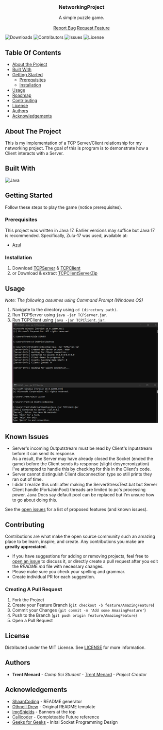 <br/>
<p align="center">
  <h3 align="center">NetworkingProject</h3>

  <p align="center">
    A simple puzzle game.
    <br/>
    <br/>
    <a href="https://github.com/Trent-Menard/NetworkingProject/issues">Report Bug</a>
    <a href="https://github.com/Trent-Menard/NetworkingProject/issues">Request Feature</a>
  </p>
</p>

![Downloads](https://img.shields.io/github/downloads/Trent-Menard/NetworkingProject/total) ![Contributors](https://img.shields.io/github/contributors/Trent-Menard/NetworkingProject?color=dark-green) ![Issues](https://img.shields.io/github/issues/Trent-Menard/NetworkingProject) ![License](https://img.shields.io/github/license/Trent-Menard/NetworkingProject) 

## Table Of Contents

* [About the Project](#about-the-project)
* [Built With](#built-with)
* [Getting Started](#getting-started)
  * [Prerequisites](#prerequisites)
  * [Installation](#installation)
* [Usage](#usage)
* [Roadmap](#roadmap)
* [Contributing](#contributing)
* [License](#license)
* [Authors](#authors)
* [Acknowledgements](#acknowledgements)

## About The Project

This is my implementation of a TCP Server/Client relationship for my networking project. The goal of this is program is to demonstrate how a Client interacts with a Server.

## Built With

![Java](https://www.vectorlogo.zone/logos/java/java-icon.svg)

## Getting Started

Follow these steps to play the game (notice prerequisites).

### Prerequisites

This project was written in Java 17. Earlier versions may suffice but Java 17 is recommended. Specifically, Zulu-17 was used, available at:

* [Azul](https://www.azul.com/downloads/?version=java-17-lts&package=jdk)

### Installation

1. Download [TCPServer](../main/out/artifacts/TCPServer) & [TCPClient](../main/out/artifacts/TCPClient)
2. or Download & extract [TCPClientServerZip](../main/out/artifacts/TCPServerClientZip)

## Usage

 *Note: The following assumes using Command Prompt (Windows OS)*
1. Navigate to the directory using `cd (directory path)`.
2. Run TCPServer using `java -jar TCPServer.jar`.
3. Run TCPClient using `java -jar TCPClient.jar`.
![ExecutingExample](https://github.com/Trent-Menard/NetworkingProject/blob/main/ExecutingExample.png)
## Known Issues

* Server's incoming Outputstream must be read by Client's Inputstream before it can send its response.<br/>As a result, the Server may have already closed the Socket (ended the game) before the Client sends its response (slight desyncronization)<br/>I've attempted to handle this by checking for this in the Client's code.
* Server cannot distinguish Client disconnection type so still prints they ran out of time.
* I didn't realize this until after making the ServerStressTest.bat but Server Client handle (ForkJoinPool) threads are limited to pc's processing power. Java Docs say default pool can be replaced but I'm unsure how to go about doing this. 

See the [open issues](https://github.com/Trent-Menard/NetworkingProject/issues) for a list of proposed features (and known issues).

## Contributing

Contributions are what make the open source community such an amazing place to be learn, inspire, and create. Any contributions you make are **greatly appreciated**.
* If you have suggestions for adding or removing projects, feel free to [open an issue](https://github.com/Trent-Menard/NetworkingProject/issues/new) to discuss it, or directly create a pull request after you edit the *README.md* file with necessary changes.
* Please make sure you check your spelling and grammar.
* Create individual PR for each suggestion.

### Creating A Pull Request

1. Fork the Project
2. Create your Feature Branch (`git checkout -b feature/AmazingFeature`)
3. Commit your Changes (`git commit -m 'Add some AmazingFeature'`)
4. Push to the Branch (`git push origin feature/AmazingFeature`)
5. Open a Pull Request

## License

Distributed under the MIT License. See [LICENSE](https://github.com/Trent-Menard/NetworkingProject/blob/main/LICENSE) for more information.

## Authors

* **Trent Menard** - *Comp Sci Student* - [Trent Menard](https://github.com/Trent-Menard/) - *Project Creator*

## Acknowledgements

* [ShaanCoding](https://github.com/ShaanCoding/) - README generator
* [Othneil Drew](https://github.com/othneildrew/Best-README-Template) - Original README template
* [ImgShields](https://shields.io/) - Banners at the top
* [Callicoder](https://www.callicoder.com/java-8-completablefuture-tutorial/) - Completeable Future reference
* [Geeks for Geeks](https://www.geeksforgeeks.org/introducing-threads-socket-programming-java/?ref=lbp) - Inital Socket Programming Design
